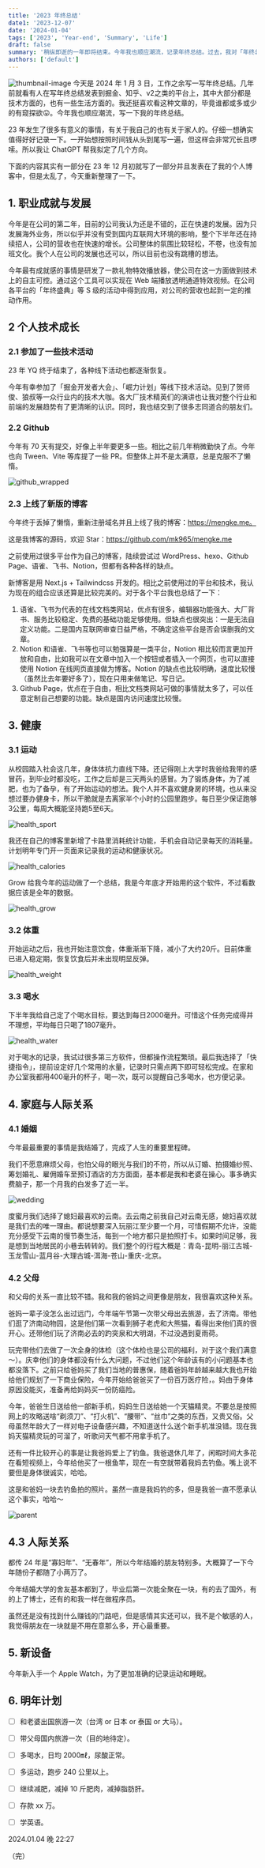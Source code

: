 ```yaml
---
title: '2023 年终总结'
date1: '2023-12-07'
date: '2024-01-04'
tags: ['2023', 'Year-end', 'Summary', 'Life']
draft: false
summary: '稍纵即逝的一年即将结束。今年我也顺应潮流，记录年终总结。过去，我对「年终总结」不屑一顾，认为人生就是不断前行，有欢笑有泪水，一切都将过去。年纪稍长，渐渐明白，一些事情漫不经心就可能被遗忘，需要人为地留下痕迹...'
authors: ['default']
---
```


![thumbnail-image](/static/images/blog/202401/2023_Year_Summary/wedding_1.jpg)
今天是 2024 年 1 月 3 日，工作之余写一写年终总结。几年前就看有人在写年终总结发表到掘金、知乎、v2之类的平台上，其中大部分都是技术方面的，也有一些生活方面的。我还挺喜欢看这种文章的，毕竟谁都或多或少的有窥探欲😛。今年我也顺应潮流，写一下我的年终总结。

23 年发生了很多有意义的事情，有关于我自己的也有关于家人的。仔细一想确实值得好好记录一下。一开始想按照时间钱从头到尾写一遍，但这样会非常冗长且啰嗦。所以我让 ChatGPT 帮我拟定了几个方向。

下面的内容其实有一部分在 23 年 12 月初就写了一部分并且发表在了我的个人博客中，但是太乱了，今天重新整理了一下。

## 1. 职业成就与发展

今年是在公司的第二年，目前的公司我认为还是不错的，正在快速的发展。因为只发展海外业务，所以似乎并没有受到国内互联网大环境的影响，整个下半年还在持续招人，公司的营收也在快速的增长。公司整体的氛围比较轻松，不卷，也没有加班文化。我个人在公司的发展也还可以，所以目前也没有跳槽的想法。

今年最有成就感的事情是研发了一款礼物特效播放器，使公司在这一方面做到技术上的自主可控。通过这个工具可以实现在 Web 端播放透明通道特效视频。在公司各平台的「年终盛典」等 S 级的活动中得到应用，对公司的营收也起到一定的推动作用。

## 2 个人技术成长

### 2.1 参加了一些技术活动

23 年 YQ 终于结束了，各种线下活动也都逐渐恢复。

今年有幸参加了「掘金开发者大会」、「崛力计划」等线下技术活动。见到了贺师俊、狼叔等一众行业内的技术大咖。各大厂技术精英们的演讲也让我对整个行业和前端的发展趋势有了更清晰的认识。同时，我也结交到了很多志同道合的朋友们。

### 2.2 Github

今年有 70 天有提交，好像上半年要更多一些。相比之前几年稍微勤快了点。今年也向 Tween、Vite 等库提了一些 PR。但整体上并不是太满意，总是克服不了懒惰。

![github_wrapped](/static/images/blog/202401/2023_Year_Summary/github_wrapped.png)

### 2.3 上线了新版的博客

今年终于丢掉了懒惰，重新注册域名并且上线了我的博客：https://mengke.me。

这是我博客的源码，欢迎 Star：https://github.com/mk965/mengke.me

之前使用过很多平台作为自己的博客，陆续尝试过 WordPress、hexo、Github Page、语雀、飞书、Notion，但都有各种各样的缺点。

新博客是用 Next.js + Tailwindcss 开发的。相比之前使用过的平台和技术，我认为现在的组合应该还算是比较完美的。对于各个平台我也总结了一下：

1. 语雀、飞书为代表的在线文档类网站，优点有很多，编辑器功能强大、大厂背书、服务比较稳定、免费的基础功能足够使用。但缺点也很突出：一是无法自定义功能。二是国内互联网审查日益严格，不确定这些平台是否会误删我的文章。
2. Notion 和语雀、飞书等也可以勉强算是一类平台，Notion 相比较而言更加开放和自由，比如我可以在文章中加入一个按钮或者插入一个网页，也可以直接使用 Notion 在线网页直接做为博客。Notion 的缺点也比较明确，速度比较慢（虽然比去年要好多了），现在只用来做笔记、写日记。
3. Github Page，优点在于自由，相比文档类网站可做的事情就太多了，可以任意定制自己想要的功能。缺点是国内访问速度比较慢。

## 3. 健康

### 3.1 运动

从校园踏入社会这几年，身体体抗力直线下降。还记得刚上大学时我爸给我带的感冒药，到毕业时都没吃，工作之后却是三天两头的感冒。为了锻炼身体，为了减肥，也为了备孕，有了开始运动的想法。我个人并不喜欢健身房的环境，也从来没想过要办健身卡，所以干脆就是去离家半个小时的公园里跑步。每日至少保证跑够3公里，每周大概能坚持跑5至6天。

![health_sport](/static/images/blog/202401/2023_Year_Summary/health_sport.jpg)

我还在自己的博客里新增了卡路里消耗统计功能，手机会自动记录每天的消耗量。计划明年专门开一页面来记录我的运动和健康状况。

![health_calories](/static/images/blog/202401/2023_Year_Summary/health_calories.jpg)

Grow 给我今年的运动做了一个总结，我是今年底才开始用的这个软件，不过看数据应该是全年的数据。

![health_grow](/static/images/blog/202401/2023_Year_Summary/health_grow.jpg)

### 3.2 体重

开始运动之后，我也开始注意饮食，体重渐渐下降，减小了大约20斤。目前体重已进入稳定期，恢复饮食后并未出现明显反弹。

![health_weight](/static/images/blog/202401/2023_Year_Summary/health_weight.jpg)

### 3.3 喝水

下半年我给自己定了个喝水目标，要达到每日2000毫升。可惜这个任务完成得并不理想，平均每日只喝了1807毫升。

![health_water](/static/images/blog/202401/2023_Year_Summary/health_water.jpg)

对于喝水的记录，我试过很多第三方软件，但都操作流程繁琐。最后我选择了「快捷指令」，提前设定好几个常用的水量，记录时只需点两下即可轻松完成。在家和办公室我都用400毫升的杯子，喝一次，既可以提醒自己多喝水，也方便记录。

## 4. 家庭与人际关系

### 4.1 婚姻

今年最最重要的事情是我结婚了，完成了人生的重要里程碑。

我们不愿意麻烦父母，也怕父母的眼光与我们的不符，所以从订婚、拍摄婚纱照、筹划婚礼、雇佣婚车至预订酒店的方方面面，基本都是我和老婆在操心。事多确实费脑子，那一个月我的白发多了近一半。

![wedding](/static/images/blog/202401/2023_Year_Summary/wedding_2.jpg)

度蜜月我们选择了媳妇最喜欢的云南。去云南之前我自己对云南无感，媳妇喜欢就是我们去的唯一理由。都说想要深入玩丽江至少要一个月，可惜假期不允许，没能充分感受下云南的慢节奏生活，每到一个地方都只是拍照打卡。如果时间足够，我是想到当地居民的小巷去转转的。我们整个的行程大概是：青岛-昆明-丽江古城-玉龙雪山-蓝月谷-大理古城-洱海-苍山-重庆-北京。

### 4.2 父母

和父母的关系一直比较不错。我和我的爸妈之间更像是朋友，我很喜欢这种关系。

爸妈一辈子没怎么出过远门，今年端午节第一次带父母出去旅游，去了济南。带他们逛了济南动物园，这是他们第一次看到狮子老虎和大熊猫，看得出来他们真的很开心。还带他们玩了济南必去的趵突泉和大明湖，不过没遇到夏雨荷。

玩完带他们去做了一次全身的体检（这个体检也是公司的福利，对于这个我们满意～）。庆幸他们的身体都没有什么大问题，不过他们这个年龄该有的小问题基本也都没落下。之前只给爸妈买了我们当地的普惠保，随着爸妈年龄越来越大我也开始给他们规划了一下商业保险，今年开始给爸爸买了一份百万医疗险，。妈由于身体原因没能买，准备再给妈妈买一份防癌险。

今年，爸爸生日送给他一部新手机，妈妈生日送给她一个天猫精灵。不要总是按照网上的攻略送啥“剃须刀”、“打火机”、“腰带”、“丝巾”之类的东西，又贵又俗。父母虽然年龄大了一样对电子设备感兴趣，不知道送什么送个新手机准没错。现在我妈天猫精灵玩的可溜了，听歌问天气都不用拿手机了。

还有一件比较开心的事是让我爸妈爱上了钓鱼。我爸退休几年了，闲暇时间大多花在看短视频上，今年给他买了一根鱼竿，现在一有空就带着我妈去钓鱼。嘴上说不要但是身体很诚实，哈哈。

这是和爸妈一块去钓鱼拍的照片。虽然一直是我妈钓的多，但是我爸一直不愿承认这个事实，哈哈～

![parent](/static/images/blog/202401/2023_Year_Summary/parent_1.jpg)

## 4.3 人际关系

都传 24 年是“寡妇年”、“无春年”，所以今年结婚的朋友特别多。大概算了一下今年随份子都随了小两万了。

今年结婚大学的舍友基本都到了，毕业后第一次能全聚在一块，有的去了国外，有的上了博士，还有的和我一样在做程序员。

虽然还是没有找到什么赚钱的门路吧，但是感情其实还可以，我不是个敏感的人，我觉得朋友在一块就是不用在意那么多，开心最重要。

## 5. 新设备

今年新入手一个 Apple Watch，为了更加准确的记录运动和睡眠。

## 6. 明年计划

- [ ] 和老婆出国旅游一次（台湾 or 日本 or 泰国 or 大马）。
- [ ] 带父母国内旅游一次（目的地待定）。
- [ ] 多喝水，日均 2000㎖，尿酸正常。
- [ ] 多运动，跑步 240 公里以上。
- [ ] 继续减肥，减掉 10 斤肥肉，减掉脂肪肝。
- [ ] 存款 xx 万。
- [ ] 学英语。


2024.01.04 晚 22:27

（完）